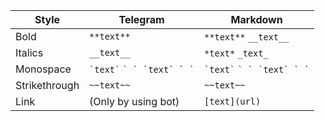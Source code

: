 | Style         | Telegram                              | Markdown                              |
|---------------|---------------------------------------|---------------------------------------|
| Bold          | `**text**`                            | `**text**` `__text__`                 |
| Italics       | `__text__`                            | `*text*` `_text_`                     |
| Monospace     | ``` `text` ``` ``` ` ` `text` ` ` ``` | ``` `text` ``` ``` ` ` `text` ` ` ``` |
| Strikethrough | `~~text~~`                            | `~~text~~`                            |
| Link          | (Only by using bot)                   | `[text](url)`                         |